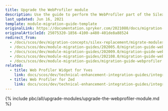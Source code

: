 ```yaml
---
title: Upgrade the WebProfiler module
description: Use the guide to perform the WebProfiler part of the Silex Migration Effort.
last_updated: Jun 16, 2021
template: module-migration-guide-template
originalLink: https://documentation.spryker.com/2021080/docs/migration-guide-webprofiler
originalArticleId: 25075320-1856-4100-a480-401de8a88524
redirect_from:
  - /docs/scos/dev/migration-concepts/silex-replacement/migrate-modules/migrate-the-webprofiler-module.html
  - /docs/scos/dev/module-migration-guides/202005.0/migration-guide-webprofiler.html
  - /docs/scos/dev/module-migration-guides/202009.0/migration-guide-webprofiler.html
  - /docs/scos/dev/module-migration-guides/202108.0/migration-guide-webprofiler.html
  - /docs/scos/dev/module-migration-guides/migration-guide-webprofiler.html
related:
  - title: Web Profiler Widget for Yves
    link: docs/scos/dev/technical-enhancement-integration-guides/integrating-development-tools/integrating-web-profiler-widget-for-yves.html
  - title: Web Profiler for Zed
    link: docs/scos/dev/technical-enhancement-integration-guides/integrating-development-tools/integrating-web-profiler-for-zed.html
---
```


{% include pbc/all/upgrade-modules/upgrade-the-webprofiler-module.md %} <!-- To edit, see /_includes/pbc/all/upgrade-modules/upgrade-the-webprofiler-module.md -->

